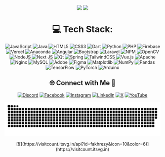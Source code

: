 <!-- Stats -->
<div align="center">
  <img src="https://github-readme-stats.vercel.app/api?username=fakhrezy&theme=aura&hide_border=true&include_all_commits=true&count_private=true" width="55%" />
  <!--<img src="https://github-readme-streak-stats.herokuapp.com/?user=fakhrezy&theme=aura&hide_border=true" width="50%" />-->
  <img src="https://github-readme-stats.vercel.app/api/top-langs/?username=fakhrezy&theme=aura&hide_border=true&include_all_commits=true&count_private=true&layout=compact" width="36%" /> </br>
</div>


<!-- Tech Stack -->
<div align="center">
  
# 💻 Tech Stack:
![JavaScript](https://img.shields.io/badge/javascript-%23323330.svg?style=for-the-badge&logo=javascript&logoColor=%23F7DF1E) ![Java](https://img.shields.io/badge/java-%23ED8B00.svg?style=for-the-badge&logo=openjdk&logoColor=white) ![HTML5](https://img.shields.io/badge/html5-%23E34F26.svg?style=for-the-badge&logo=html5&logoColor=white) ![CSS3](https://img.shields.io/badge/css3-%231572B6.svg?style=for-the-badge&logo=css3&logoColor=white) ![Dart](https://img.shields.io/badge/dart-%230175C2.svg?style=for-the-badge&logo=dart&logoColor=white) ![Python](https://img.shields.io/badge/python-3670A0?style=for-the-badge&logo=python&logoColor=ffdd54) ![PHP](https://img.shields.io/badge/php-%23777BB4.svg?style=for-the-badge&logo=php&logoColor=white) ![Firebase](https://img.shields.io/badge/firebase-%23039BE5.svg?style=for-the-badge&logo=firebase) ![Vercel](https://img.shields.io/badge/vercel-%23000000.svg?style=for-the-badge&logo=vercel&logoColor=white) ![Anaconda](https://img.shields.io/badge/Anaconda-%2344A833.svg?style=for-the-badge&logo=anaconda&logoColor=white) ![Angular](https://img.shields.io/badge/angular-%23DD0031.svg?style=for-the-badge&logo=angular&logoColor=white) ![Bootstrap](https://img.shields.io/badge/bootstrap-%238511FA.svg?style=for-the-badge&logo=bootstrap&logoColor=white) ![Laravel](https://img.shields.io/badge/laravel-%23FF2D20.svg?style=for-the-badge&logo=laravel&logoColor=white) ![NPM](https://img.shields.io/badge/NPM-%23CB3837.svg?style=for-the-badge&logo=npm&logoColor=white) ![OpenCV](https://img.shields.io/badge/opencv-%23white.svg?style=for-the-badge&logo=opencv&logoColor=white) ![NodeJS](https://img.shields.io/badge/node.js-6DA55F?style=for-the-badge&logo=node.js&logoColor=white) ![Next JS](https://img.shields.io/badge/Next-black?style=for-the-badge&logo=next.js&logoColor=white) ![Qt](https://img.shields.io/badge/Qt-%23217346.svg?style=for-the-badge&logo=Qt&logoColor=white) ![Spring](https://img.shields.io/badge/spring-%236DB33F.svg?style=for-the-badge&logo=spring&logoColor=white) ![TailwindCSS](https://img.shields.io/badge/tailwindcss-%2338B2AC.svg?style=for-the-badge&logo=tailwind-css&logoColor=white) ![Vue.js](https://img.shields.io/badge/vue.js-%2335495e.svg?style=for-the-badge&logo=vuedotjs&logoColor=%234FC08D) ![Apache](https://img.shields.io/badge/apache-%23D42029.svg?style=for-the-badge&logo=apache&logoColor=white) ![Nginx](https://img.shields.io/badge/nginx-%23009639.svg?style=for-the-badge&logo=nginx&logoColor=white) ![MySQL](https://img.shields.io/badge/mysql-4479A1.svg?style=for-the-badge&logo=mysql&logoColor=white) ![Adobe](https://img.shields.io/badge/adobe-%23FF0000.svg?style=for-the-badge&logo=adobe&logoColor=white) ![Figma](https://img.shields.io/badge/figma-%23F24E1E.svg?style=for-the-badge&logo=figma&logoColor=white) ![Matplotlib](https://img.shields.io/badge/Matplotlib-%23ffffff.svg?style=for-the-badge&logo=Matplotlib&logoColor=black) ![NumPy](https://img.shields.io/badge/numpy-%23013243.svg?style=for-the-badge&logo=numpy&logoColor=white) ![Pandas](https://img.shields.io/badge/pandas-%23150458.svg?style=for-the-badge&logo=pandas&logoColor=white) ![TensorFlow](https://img.shields.io/badge/TensorFlow-%23FF6F00.svg?style=for-the-badge&logo=TensorFlow&logoColor=white) ![PyTorch](https://img.shields.io/badge/PyTorch-%23EE4C2C.svg?style=for-the-badge&logo=PyTorch&logoColor=white) ![Arduino](https://img.shields.io/badge/-Arduino-00979D?style=for-the-badge&logo=Arduino&logoColor=white)

</div>


<!-- Socials -->
<div align="center">
  
## 🌐 Connect with Me 🍬
[![Discord](https://img.shields.io/badge/Discord-%237289DA.svg?logo=discord&logoColor=white)](https://discord.gg/3emwPdd2) [![Facebook](https://img.shields.io/badge/Facebook-%231877F2.svg?logo=Facebook&logoColor=white)](https://facebook.com/uapap.fhrl) [![Instagram](https://img.shields.io/badge/Instagram-%23E4405F.svg?logo=Instagram&logoColor=white)](https://instagram.com/dn.fahrul) [![LinkedIn](https://img.shields.io/badge/LinkedIn-%230077B5.svg?logo=linkedin&logoColor=white)](https://linkedin.com/in/fakhrezy) [![X](https://img.shields.io/badge/X-black.svg?logo=X&logoColor=white)](https://x.com/fakhrezyde) [![YouTube](https://img.shields.io/badge/YouTube-%23FF0000.svg?logo=YouTube&logoColor=white)](https://youtube.com/@NPY001) 

</div>



<!-- Snake -->
<div align="center">
    
  ![snake gif](https://github.com/Fakhrezy/Fakhrezy/blob/output/github-snake-dark.svg)
</div>



<!-- Counter -->
<div align="center">
  [![](https://visitcount.itsvg.in/api?id=fakhrezy&icon=10&color=6)](https://visitcount.itsvg.in)
</div>

